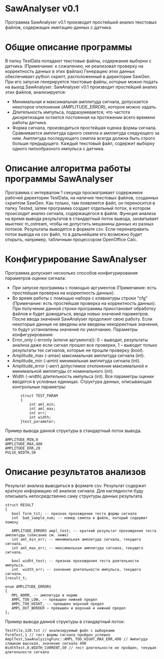 # SawAnalyser v0.1

Программа SawAnalyser v0.1 производит простейший анализ текстовых файлов, содержащих имитацию данных с датчика.

# Общие описание программы
 В папку TestData попадают текстовые файлы, содержание выборки с датчика. (Примечание: к сожалению, не реализовал проверку на корректность данных в этих файлах) Генерацию этих данных обеспечивает python скрипт, расположенный в директории SawGen. При его запуске генерируется текстовые файлы, которые можно подать на выход SawAnalyser.
 SawAnalyser v0.1 производит простейший анализ этих файлов, анализируется:
- Минимальная и максимальная амплитуда сигнала, допускается некоторое отклонение (AMPLITUDE_ERROR), которое можно задать.
- Длительность импульса, подразумевается, что частота дискретизации остается постоянная на протяжении всего времени работы датчика.
- Форма сигнала, производиться простейшая оценка формы сигнала. Сравнивается амплитуда одного семпла и амплитуда следующего за ним. Амплитуда последующего семпла всегда должна быть строго больше предыдущего.
Каждый текстовый файл, содержит выборку одного пилообразного импульса с датчика.
# Описание алгоритма работы программы SawAnalyser
Программа с интервалом 1 секунда просматривает содержимое рабочей директории TestData, на наличие текстовых файлов, созданных скриптом SawGen. Как только, там появляется файл, он переносится в папку Tested, затем программа создает отдельный поток, в котором происходит анализ сигнала, содержащегося в файле. 
Функция анализа на время вывода результатов в стандартный поток вывода, захватывает мьютекс m_ostream, чтобы не допустить мешанины данных из разных потоков.
Результаты выводятся в формате csv. Если перенаправить поток вывода на csv файл, то в дальнейшем его возможно будет открыть, например, табличным процессором OpenOffice Calc. 
# Конфигурирование SawAnalyser
Программа допускает несколько способов конфигурирования параметров оценки сигнала: 
-	При запуске программы с помощью аргументов (Примечание: есть простейшая проверка на корректность данных).
-	Во время работы с помощью набора с клавиатуры строки “cfg” (Примечание: есть простейшая проверка на корректность данных). При получении данной строки программы приостановит обработку файлов и будет дожидаться, ввода новых значений параметров. После ввода значений SawAnalyser продолжит свою работу.
Если некоторые данные не введены или введены некорректные значения, то будут установлены значения по умолчанию.
Параметры конфигурирования:
-	Error_only (-erronly (ключе аргумента)): 0 – выводит, результаты анализа даже если сигнал прошел все проверки, 1 – выводит только результаты тех сигналов, которые не прошли проверку (bool).
-	Amplitude_max  (-amax) максимальная амплитуда сигнала (int).
-	Amplitude_min  (-amin) минимальная амплитуда сигнала (int).
-	Amplitude_error (-aerr) допустимое отклонение максимальной и минимальной амплитуды от номинального (int).
-	Width (-width) длительность импульса (int).
 Все параметры оценки вводятся в условных единицах.
 Структура данных, описывающая контрольные параметры:
 
 ```
        struct TEST_PARAM
        {
            int aml_min;
            int aml_max;
            int err;
            int width;
        }test_parameter;

 ```        
Пример вывода данной структуры в стандартный поток вывода.
 
 ```
AMPLITUDE_MIN,0
AMPLITUDE_MAX,480
AMPLITUDE_ERR,20
PULSE_WIDTH,50

 ```
# Описание результатов анализов
Результат анализа выводиться в формате csv. Результат содержит краткую информацию об анализе сигнала. Для наглядности буду описывать непосредственно саму структуры данных результата.


 ```
struct RESULT
{
    bool form_tst; -- признак прохождение теста формы сигнала
    int  bad_sample_num; -- номер семпла в файле, который содержит помеху

    AMPLITUDE_ERRORS ampl_test; -- краткий результат прохождения теста амплитуды (описание см. ниже)
    int aml_min_err; -- минимальная амплитуда сигнала, текущего сигнала.
    int aml_max_err; -- максимальная амплитуда сигнала, текущего сигнала.

    bool widht_test; -- признак прохождения теста длительности импульса.
    int  width_err; -- значение длительности импульса, текущего сигнала.
}result_t;

enum AMPLITUDE_ERRORS
{
    MPL_NORM, -- амплитуда в норме
    AMPL_TOO_LOW, -- превышен нижний предел
    AMPL_TOO_HIGHT, -- превышен верхний предел
    AMPL_OUT_BORDER – превышен и верхний и нижний предел
};

 ```
 
Пример вывода данной структуры в стандартный поток:

 ```
TestFile,120.txt // анализируемый файл с выборками
FormTest,1 // тест формы сигнала пройден успешно
AmplTest,SawAnalyzingFunc::AMPL_TOO_HIGHT,MAX_ERR,490 // Амлитуда слишком высокая, значение сигнала 490
WidthTest,0,WIDTH_CURRENT,50 // тест длительности не пройден, текущая длительности сигнала

 ```
